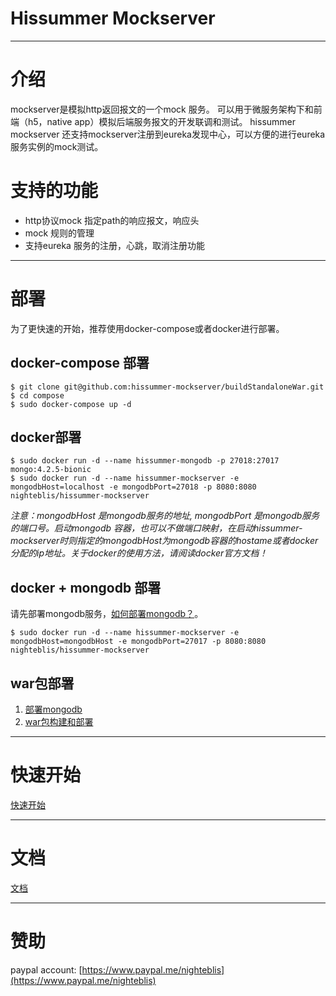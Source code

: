 
# **Hissummer Mockserver**
***

# 介绍

mockserver是模拟http返回报文的一个mock 服务。 可以用于微服务架构下和前端（h5，native app）模拟后端服务报文的开发联调和测试。
hissummer mockserver 还支持mockserver注册到eureka发现中心，可以方便的进行eureka服务实例的mock测试。

#  支持的功能

* http协议mock 指定path的响应报文，响应头
* mock 规则的管理
* 支持eureka 服务的注册，心跳，取消注册功能

***

# 部署

为了更快速的开始，推荐使用docker-compose或者docker进行部署。

## docker-compose 部署

```
$ git clone git@github.com:hissummer-mockserver/buildStandaloneWar.git
$ cd compose
$ sudo docker-compose up -d
```

## docker部署

```
$ sudo docker run -d --name hissummer-mongodb -p 27018:27017 mongo:4.2.5-bionic
$ sudo docker run -d --name hissummer-mockserver -e mongodbHost=localhost -e mongodbPort=27018 -p 8080:8080   nighteblis/hissummer-mockserver
```

*注意：mongodbHost 是mongodb服务的地址, mongodbPort 是mongodb服务的端口号。启动mongodb 容器，也可以不做端口映射，在启动hissummer-mockserver时则指定的mongodbHost为mongodb容器的hostame或者docker分配的ip地址。关于docker的使用方法，请阅读docker官方文档！*

## docker + mongodb 部署

请先部署mongodb服务，[如何部署mongodb？](deploy/deploymongodb/)。

```
$ sudo docker run -d --name hissummer-mockserver -e mongodbHost=mongodbHost -e mongodbPort=27017 -p 8080:8080   nighteblis/hissummer-mockserver
```

## war包部署

1. [部署mongodb](deploy/deploymongodb/)
2. [war包构建和部署](deploy/compile/)

***

# 快速开始

[快速开始](quickstart/)

***
# 文档

[文档](documents/catalog/)

***
# 赞助
paypal account: [https://www.paypal.me/nighteblis](https://www.paypal.me/nighteblis)
